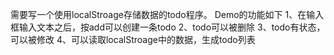 需要写一个使用localStroage存储数据的todo程序。
Demo的功能如下
1、在输入框输入文本之后，按add可以创建一条todo
2、todo可以被删除
3、todo有状态，可以被修改
4、可以读取localStroage中的数据，生成todo列表

